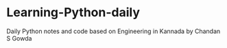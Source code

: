 # Learning-Python-daily
Daily Python notes and code based on Engineering in Kannada by Chandan S Gowda
